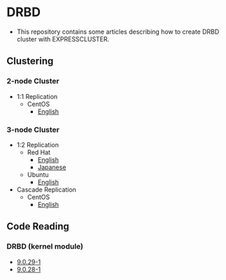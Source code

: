 # DRBD
- This repository contains some articles describing how to create DRBD cluster
with EXPRESSCLUSTER.

## Clustering
### 2-node Cluster
- 1:1 Replication
  - CentOS
    - [English](doc/2-node-cluster.md)
### 3-node Cluster
- 1:2 Replication
  - Red Hat
    - [English](doc/3-node-cluster_EN.md)
    - [Japanese](doc/3-node-cluster_JP.md)
  - Ubuntu
    - [English](doc/3-node-cluster-ubuntu_EN.md)
- Cascade Replication
  - CentOS
    - [English](doc/3-node-cascade.md)

## Code Reading
### DRBD (kernel module)
- [9.0.29-1](CodeReading/drbd-9.0.29-1.md)
- [9.0.28-1](CodeReading/drbd-9.0.28-1.md)